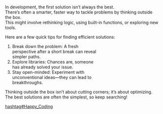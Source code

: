 In development, the first solution isn’t always the best.  
There’s often a smarter, faster way to tackle problems by thinking outside the box.  
This might involve rethinking logic, using built-in functions, or exploring new tools.  
  
Here are a few quick tips for finding efficient solutions:  
1. Break down the problem: A fresh  
perspective after a short break can reveal  
simpler paths.  
2. Explore libraries: Chances are, someone  
has already solved your issue.  
3. Stay open-minded: Experiment with  
unconventional ideas—they can lead to  
breakthroughs.  
  
Thinking outside the box isn’t about cutting corners; it’s about optimizing. The best solutions are often the simplest, so keep searching!  
  
[hashtag#Happy_Coding](https://www.linkedin.com/feed/hashtag/?keywords=happy_coding&highlightedUpdateUrns=urn%3Ali%3Aactivity%3A7255960093479886849)